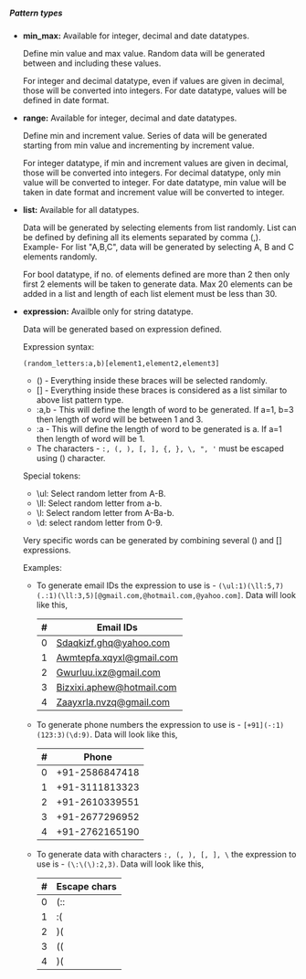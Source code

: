 ##### Pattern types
- __min_max:__
  Available for integer, decimal and date datatypes.

  Define min value and max value. Random data will be generated between and including these values. 
  
  For integer and decimal datatype, even if values are given in decimal, those will be converted into integers. For date datatype, values will be defined in date format.

- __range:__
  Available for integer, decimal and date datatypes.

  Define min and increment value. Series of data will be generated starting from min value and incrementing by increment value. 
  
  For integer datatype, if min and increment values are given in decimal, those will be converted into integers. For decimal datatype, only min value will be converted to integer. For date datatype, min value will be taken in date format and increment value will be converted to integer.

- __list:__
  Available for all datatypes.

  Data will be generated by selecting elements from list randomly. List can be defined by defining all its elements separated by comma (,). Example- For list "A,B,C", data will be generated by selecting A, B and C elements randomly.

  For bool datatype, if no. of elements defined are more than 2 then only first 2 elements will be taken to generate data. Max 20 elements can be added in a list and length of each list element must be less than 30.

- __expression:__
  Availble only for string datatype.

  Data will be generated based on expression defined.

  Expression syntax:

  `(random_letters:a,b)[element1,element2,element3]`
  
  - () - Everything inside these braces will be selected randomly.
  - [] - Everything inside these braces is considered as a list similar to above list pattern type.
  - :a,b - This will define the length of word to be generated. If a=1, b=3 then length of word will be between 1 and 3.
  - :a - This will define the length of word to be generated is a. If a=1 then length of word will be 1.
  - The characters - `:, (, ), [, ], {, }, \, ", '`  must be escaped using (\) character.

  Special tokens:
  - \ul: Select random letter from A-B.
  - \ll: Select random letter from a-b.
  - \l: Select random letter from A-Ba-b.
  - \d: select random letter from 0-9.

  Very specific words can be generated by combining several () and [] expressions.

  Examples:
  - To generate email IDs the expression to use is - `(\ul:1)(\ll:5,7)(.:1)(\ll:3,5)[@gmail.com,@hotmail.com,@yahoo.com]`. Data will look like this,

    | # | Email IDs |
    |---|-----------|
    | 0 | Sdaqkizf.ghq@yahoo.com |
    | 1 | Awmtepfa.xqyxl@gmail.com |
    | 2 | Gwurluu.ixz@gmail.com |
    | 3 | Bizxixi.aphew@hotmail.com |
    | 4 | Zaayxrla.nvzq@gmail.com |
  - To generate phone numbers the expression to use is - `[+91](-:1)(123:3)(\d:9)`. Data will look like this,

    | # | Phone |
    |---|-----------|
    | 0 | +91-2586847418 |
    | 1 | +91-3111813323 |
    | 2 | +91-2610339551 |
    | 3 | +91-2677296952 |
    | 4 | +91-2762165190 |
  - To generate data with characters `:, (, ), [, ], \` the expression to use is - `(\:\(\):2,3)`. Data will look like this,

    | # | Escape chars |
    |---|-----------|
    | 0 | (:: |
    | 1 | :( |
    | 2 | )( |
    | 3 | (( |
    | 4 | )( |


